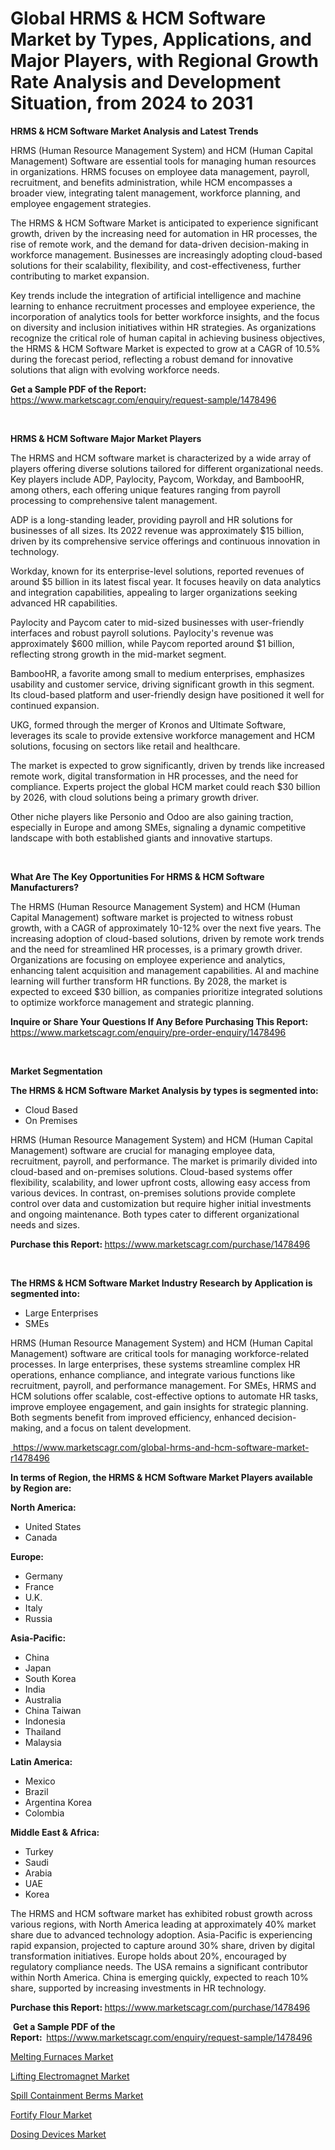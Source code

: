 <p><h1>Global HRMS & HCM Software Market by Types, Applications, and Major Players, with Regional Growth Rate Analysis and Development Situation, from 2024 to 2031</h1></p><p><strong>HRMS & HCM Software Market Analysis and Latest Trends</strong></p>
<p><p>HRMS (Human Resource Management System) and HCM (Human Capital Management) Software are essential tools for managing human resources in organizations. HRMS focuses on employee data management, payroll, recruitment, and benefits administration, while HCM encompasses a broader view, integrating talent management, workforce planning, and employee engagement strategies.</p><p>The HRMS & HCM Software Market is anticipated to experience significant growth, driven by the increasing need for automation in HR processes, the rise of remote work, and the demand for data-driven decision-making in workforce management. Businesses are increasingly adopting cloud-based solutions for their scalability, flexibility, and cost-effectiveness, further contributing to market expansion. </p><p>Key trends include the integration of artificial intelligence and machine learning to enhance recruitment processes and employee experience, the incorporation of analytics tools for better workforce insights, and the focus on diversity and inclusion initiatives within HR strategies. As organizations recognize the critical role of human capital in achieving business objectives, the HRMS & HCM Software Market is expected to grow at a CAGR of 10.5% during the forecast period, reflecting a robust demand for innovative solutions that align with evolving workforce needs.</p></p>
<p><strong>Get a Sample PDF of the Report:&nbsp;</strong> <a href="https://www.marketscagr.com/enquiry/request-sample/1478496?utm_campaign=1422&utm_medium=2&utm_source=Github&utm_content=ia&utm_term=18102024&utm_id=hrms-hcm-software">https://www.marketscagr.com/enquiry/request-sample/1478496</a></p>
<p>&nbsp;</p>
<p><strong>HRMS & HCM Software Major Market Players</strong></p>
<p><p>The HRMS and HCM software market is characterized by a wide array of players offering diverse solutions tailored for different organizational needs. Key players include ADP, Paylocity, Paycom, Workday, and BambooHR, among others, each offering unique features ranging from payroll processing to comprehensive talent management.</p><p>ADP is a long-standing leader, providing payroll and HR solutions for businesses of all sizes. Its 2022 revenue was approximately $15 billion, driven by its comprehensive service offerings and continuous innovation in technology.</p><p>Workday, known for its enterprise-level solutions, reported revenues of around $5 billion in its latest fiscal year. It focuses heavily on data analytics and integration capabilities, appealing to larger organizations seeking advanced HR capabilities.</p><p>Paylocity and Paycom cater to mid-sized businesses with user-friendly interfaces and robust payroll solutions. Paylocity's revenue was approximately $600 million, while Paycom reported around $1 billion, reflecting strong growth in the mid-market segment.</p><p>BambooHR, a favorite among small to medium enterprises, emphasizes usability and customer service, driving significant growth in this segment. Its cloud-based platform and user-friendly design have positioned it well for continued expansion.</p><p>UKG, formed through the merger of Kronos and Ultimate Software, leverages its scale to provide extensive workforce management and HCM solutions, focusing on sectors like retail and healthcare.</p><p>The market is expected to grow significantly, driven by trends like increased remote work, digital transformation in HR processes, and the need for compliance. Experts project the global HCM market could reach $30 billion by 2026, with cloud solutions being a primary growth driver.</p><p>Other niche players like Personio and Odoo are also gaining traction, especially in Europe and among SMEs, signaling a dynamic competitive landscape with both established giants and innovative startups.</p></p>
<p>&nbsp;</p>
<p><strong>What Are The Key Opportunities For HRMS & HCM Software Manufacturers?</strong></p>
<p><p>The HRMS (Human Resource Management System) and HCM (Human Capital Management) software market is projected to witness robust growth, with a CAGR of approximately 10-12% over the next five years. The increasing adoption of cloud-based solutions, driven by remote work trends and the need for streamlined HR processes, is a primary growth driver. Organizations are focusing on employee experience and analytics, enhancing talent acquisition and management capabilities. AI and machine learning will further transform HR functions. By 2028, the market is expected to exceed $30 billion, as companies prioritize integrated solutions to optimize workforce management and strategic planning.</p></p>
<p><strong>Inquire or Share Your Questions If Any Before Purchasing This Report:</strong> <a href="https://www.marketscagr.com/enquiry/pre-order-enquiry/1478496?utm_campaign=1422&utm_medium=2&utm_source=Github&utm_content=ia&utm_term=18102024&utm_id=hrms-hcm-software">https://www.marketscagr.com/enquiry/pre-order-enquiry/1478496</a></p>
<p>&nbsp;</p>
<p><strong>Market Segmentation</strong></p>
<p><strong>The HRMS & HCM Software Market Analysis by types is segmented into:</strong></p>
<p><ul><li>Cloud Based</li><li>On Premises</li></ul></p>
<p><p>HRMS (Human Resource Management System) and HCM (Human Capital Management) software are crucial for managing employee data, recruitment, payroll, and performance. The market is primarily divided into cloud-based and on-premises solutions. Cloud-based systems offer flexibility, scalability, and lower upfront costs, allowing easy access from various devices. In contrast, on-premises solutions provide complete control over data and customization but require higher initial investments and ongoing maintenance. Both types cater to different organizational needs and sizes.</p></p>
<p><strong>Purchase this Report:&nbsp;</strong><a href="https://www.marketscagr.com/purchase/1478496?utm_campaign=1422&utm_medium=2&utm_source=Github&utm_content=ia&utm_term=18102024&utm_id=hrms-hcm-software">https://www.marketscagr.com/purchase/1478496</a></p>
<p>&nbsp;</p>
<p><strong>The HRMS & HCM Software Market Industry Research by Application is segmented into:</strong></p>
<p><ul><li>Large Enterprises</li><li>SMEs</li></ul></p>
<p><p>HRMS (Human Resource Management System) and HCM (Human Capital Management) software are critical tools for managing workforce-related processes. In large enterprises, these systems streamline complex HR operations, enhance compliance, and integrate various functions like recruitment, payroll, and performance management. For SMEs, HRMS and HCM solutions offer scalable, cost-effective options to automate HR tasks, improve employee engagement, and gain insights for strategic planning. Both segments benefit from improved efficiency, enhanced decision-making, and a focus on talent development.</p></p>
<p><a href="https://www.marketscagr.com/global-hrms-and-hcm-software-market-r1478496?utm_campaign=1422&utm_medium=2&utm_source=Github&utm_content=ia&utm_term=18102024&utm_id=hrms-hcm-software">&nbsp;https://www.marketscagr.com/global-hrms-and-hcm-software-market-r1478496</a></p>
<p><strong>In terms of Region, the HRMS & HCM Software Market Players available by Region are:</strong></p>
<p>
    <p> <strong> North America: </strong>
        <ul>
            <li>United States</li>
            <li>Canada</li>
        </ul>
        </p> 
    <p> <strong> Europe: </strong>
        <ul>
            <li>Germany</li>
            <li>France</li>
            <li>U.K.</li>
            <li>Italy</li>
            <li>Russia</li>
        </ul>
        </p> 
    <p> <strong> Asia-Pacific: </strong>
        <ul>
            <li>China</li>
            <li>Japan</li>
            <li>South Korea</li>
            <li>India</li>
            <li>Australia</li>
            <li>China Taiwan</li>
            <li>Indonesia</li>
            <li>Thailand</li>
            <li>Malaysia</li>
        </ul>
        </p> 
    <p> <strong> Latin America: </strong>
        <ul>
            <li>Mexico</li>
            <li>Brazil</li>
            <li>Argentina Korea</li>
            <li>Colombia</li>
        </ul>
        </p> 
    <p> <strong> Middle East & Africa: </strong>
        <ul>
            <li>Turkey</li>
            <li>Saudi</li>
            <li>Arabia</li>
            <li>UAE</li>
            <li>Korea</li>
        </ul>
    </p>
    </p>
<p><p>The HRMS and HCM software market has exhibited robust growth across various regions, with North America leading at approximately 40% market share due to advanced technology adoption. Asia-Pacific is experiencing rapid expansion, projected to capture around 30% share, driven by digital transformation initiatives. Europe holds about 20%, encouraged by regulatory compliance needs. The USA remains a significant contributor within North America. China is emerging quickly, expected to reach 10% share, supported by increasing investments in HR technology.</p></p>
<p><strong>Purchase this Report: </strong><a href="https://www.marketscagr.com/purchase/1478496?utm_campaign=1422&utm_medium=2&utm_source=Github&utm_content=ia&utm_term=18102024&utm_id=hrms-hcm-software">https://www.marketscagr.com/purchase/1478496</a></p>
<p>&nbsp;<strong>Get a Sample PDF of the Report:&nbsp;&nbsp;</strong><a href="https://www.marketscagr.com/enquiry/request-sample/1478496?utm_campaign=1422&utm_medium=2&utm_source=Github&utm_content=ia&utm_term=18102024&utm_id=hrms-hcm-software">https://www.marketscagr.com/enquiry/request-sample/1478496</a></p>
<p><strong></strong></p>
<p><p><a href="https://www.linkedin.com/pulse/navigating-melting-furnaces-market-expert-analysis-forecast-period-8be1c?utm_campaign=1422&utm_medium=2&utm_source=Github&utm_content=ia&utm_term=18102024&utm_id=hrms-hcm-software">Melting Furnaces Market</a></p><p><a href="https://issuu.com/reportprime-2/docs/lifting-electromagnet-market-size-2_83e383fbd04edc?utm_campaign=1422&utm_medium=2&utm_source=Github&utm_content=ia&utm_term=18102024&utm_id=hrms-hcm-software">Lifting Electromagnet Market</a></p><p><a href="https://www.linkedin.com/pulse/spill-containment-berms-market-evolution-future-outlook-forecasting-cd14c?utm_campaign=1422&utm_medium=2&utm_source=Github&utm_content=ia&utm_term=18102024&utm_id=hrms-hcm-software">Spill Containment Berms Market</a></p><p><a href="https://www.linkedin.com/pulse/fortify-flour-market-dynamics-application-types-emerging-jxywe?utm_campaign=1422&utm_medium=2&utm_source=Github&utm_content=ia&utm_term=18102024&utm_id=hrms-hcm-software">Fortify Flour Market</a></p><p><a href="https://www.linkedin.com/pulse/dosing-devices-market-outlook-share-analysis-growth-trends-uszqc?utm_campaign=1422&utm_medium=2&utm_source=Github&utm_content=ia&utm_term=18102024&utm_id=hrms-hcm-software">Dosing Devices Market</a></p></p>